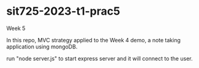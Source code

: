# sit725-2023-t1-prac5
Week 5

In this repo, MVC strategy applied to the Week 4 demo, a note taking application using mongoDB. 

run "node server.js" to start express server and it will connect to the user. 
